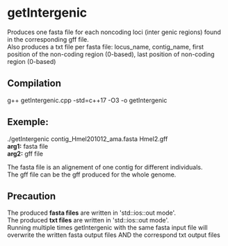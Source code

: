 # getIntergenic  
Produces one fasta file for each noncoding loci (inter genic regions) found in the corresponding gff file.  
Also produces a txt file per fasta file: locus_name, contig_name, first position of the non-coding region (0-based), last position of non-coding region (0-based)  
  
## Compilation  
g++ getIntergenic.cpp -std=c++17 -O3 -o getIntergenic  
  
## Exemple:  
./getIntergenic contig_Hmel201012_ama.fasta Hmel2.gff  
**arg1:** fasta file  
**arg2:** gff file  
  
The fasta file is an alignement of one contig for different individuals.  
The gff file can be the gff produced for the whole genome.  
  
## Precaution  
The produced **fasta files** are written in 'std::ios::out mode'.  
The produced **txt files** are written in 'std::ios::out mode'.  
Running multiple times getIntergenic with the same fasta input file will overwrite the written fasta output files AND the correspond txt output files  

